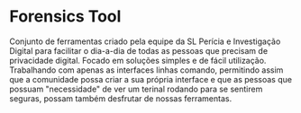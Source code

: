 Forensics Tool
===============
Conjunto de ferramentas criado pela equipe da SL Perícia e Investigação Digital para facilitar o dia-a-dia de todas as pessoas que precisam de privacidade digital. Focado em soluções simples e de fácil utilização. Trabalhando com apenas as interfaces linhas comando, permitindo assim que a comunidade possa criar a sua própria interface e que as pessoas que possuam "necessidade" de ver um terinal rodando para se sentirem seguras, possam também desfrutar de nossas ferramentas.
